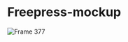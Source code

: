 # Freepress-mockup

![Frame 377](https://user-images.githubusercontent.com/79252220/221396428-dbea1282-56c5-42a0-9afa-72534c57cea6.png)
